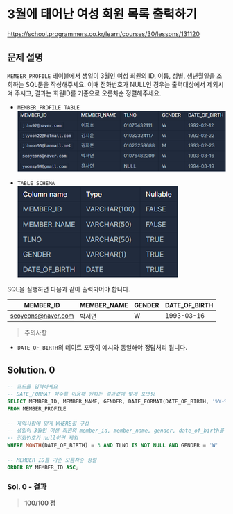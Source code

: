 # 3월에 태어난 여성 회원 목록 출력하기
https://school.programmers.co.kr/learn/courses/30/lessons/131120

## 문제 설명
`MEMBER_PROFILE` 테이블에서 생일이 3월인 여성 회원의 ID, 이름, 성별, 생년월일을 조회하는 SQL문을 작성해주세요. 이때 전화번호가 NULL인 경우는 출력대상에서 제외시켜 주시고, 결과는 회원ID를 기준으로 오름차순 정렬해주세요.

- `MEMBER_PROFILE TABLE` 
    ![table](../../imgs/member_profile.png)   

- `TABLE SCHEMA`   
  ![schema](../../imgs/member_profile_schema.png)

SQL을 실행하면 다음과 같이 출력되어야 합니다.

|MEMBER_ID|MEMBER_NAME|GENDER|DATE_OF_BIRTH|
|---|---|---|---|
|seoyeons@naver.com|박서연|W|1993-03-16|

> 주의사항   
- `DATE_OF_BIRTH`의 데이트 포맷이 예시와 동일해야 정답처리 됩니다.

## Solution. 0
```sql
-- 코드를 입력하세요
-- DATE_FORMAT 함수를 이용해 원하는 결과값에 맞게 포맷팅
SELECT MEMBER_ID, MEMBER_NAME, GENDER, DATE_FORMAT(DATE_OF_BIRTH, '%Y-%m-%d')
FROM MEMBER_PROFILE

-- 제약사항에 맞게 WHERE절 구성
-- 생일이 3월인 여성 회원의 member_id, member_name, gender, date_of_birth를 작성
-- 전화번호가 null이면 제외
WHERE MONTH(DATE_OF_BIRTH) = 3 AND TLNO IS NOT NULL AND GENDER = 'W'

-- MEMBER_ID를 기준 오름차순 정렬
ORDER BY MEMBER_ID ASC;
```

### Sol. 0 - 결과
> **100/100 점** 